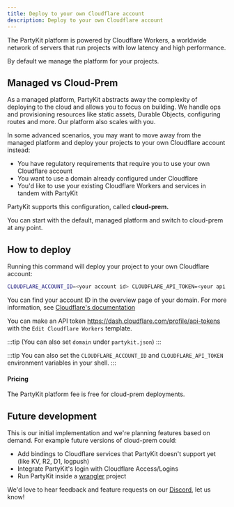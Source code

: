 ```yaml
---
title: Deploy to your own Cloudflare account
description: Deploy to your own Cloudflare account
---
```


The PartyKit platform is powered by Cloudflare Workers, a worldwide network of servers that run projects with low latency and high performance.

By default we manage the platform for your projects.

## Managed vs Cloud-Prem

As a managed platform, PartyKit abstracts away the complexity of deploying to the cloud and allows you to focus on building. We handle ops and provisioning resources like static assets, Durable Objects, configuring routes and more. Our platform also scales with you.

In some advanced scenarios, you may want to move away from the managed platform and deploy your projects to your own Cloudflare account instead:

- You have regulatory requirements that require you to use your own Cloudflare account
- You want to use a domain already configured under Cloudflare
- You'd like to use your existing Cloudflare Workers and services in tandem with PartyKit

PartyKit supports this configuration, called **cloud-prem.**

You can start with the default, managed platform and switch to cloud-prem at any point.

## How to deploy

Running this command will deploy your project to your own Cloudflare account:

```bash
CLOUDFLARE_ACCOUNT_ID=<your account id> CLOUDFLARE_API_TOKEN=<your api token> npx partykit deploy --domain partykit.domain.com
```

You can find your account ID in the overview page of your domain. For more information, see [Cloudflare's documentation](https://developers.cloudflare.com/fundamentals/setup/find-account-and-zone-ids)

You can make an API token https://dash.cloudflare.com/profile/api-tokens with the `Edit Cloudflare Workers` template.

:::tip
(You can also set `domain` under `partykit.json`)
:::

:::tip
You can also set the `CLOUDFLARE_ACCOUNT_ID` and `CLOUDFLARE_API_TOKEN` environment variables in your shell.
:::

#### Pricing

The PartyKit platform fee is free for cloud-prem deployments.

## Future development

This is our initial implementation and we're planning features based on demand. For example future versions of cloud-prem could:

- Add bindings to Cloudflare services that PartyKit doesn't support yet (like KV, R2, D1, logpush)
- Integrate PartyKit's login with Cloudflare Access/Logins
- Run PartyKit inside a [wrangler](https://developers.cloudflare.com/workers/wrangler/) project

We'd love to hear feedback and feature requests on our [Discord](https://discord.gg/GJwKKTcQ7W), let us know!
